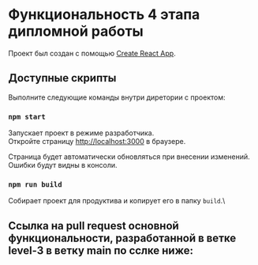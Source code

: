 # Функциональность 4 этапа дипломной работы 

Проект был создан с помощью [Create React App](https://github.com/facebook/create-react-app).

## Доступные скрипты

Выполните следующие команды внутри диретории с проектом:

### `npm start`

Запускает проект в режиме разработчика.\
Откройте страницу [http://localhost:3000](http://localhost:3000) в браузере.

Страница будет автоматически обновляться при внесении изменений.\
Ошибки будут видны в консоли.

### `npm run build`

Собирает проект для продуктива и копирует его в папку `build`.\

## Ссылка на pull request основной функциональности, разработанной в ветке level-3 в ветку main по сслке ниже:
